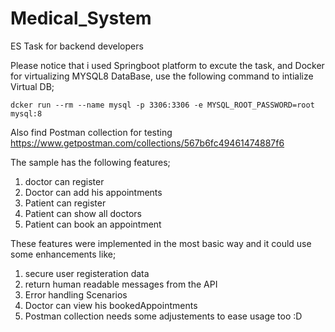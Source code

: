 # Medical_System
ES Task for backend developers

Please notice that i used Springboot platform to excute the task, and Docker for virtualizing MYSQL8 DataBase,
use the following command to intialize Virtual DB;

`dcker run --rm --name mysql -p 3306:3306 -e MYSQL_ROOT_PASSWORD=root mysql:8`

Also find Postman collection for testing 
https://www.getpostman.com/collections/567b6fc49461474887f6

The sample has the following features;
1. doctor can register
2. Doctor can add his appointments
3. Patient can register
4. Patient can show all doctors
5. Patient can book an appointment

These features were implemented in the most basic way and it could use some enhancements like;
1. secure user registeration data
2. return human readable messages from the API
3. Error handling Scenarios
4. Doctor can view his bookedAppointments 
5. Postman collection needs some adjustements to ease usage too :D
    
